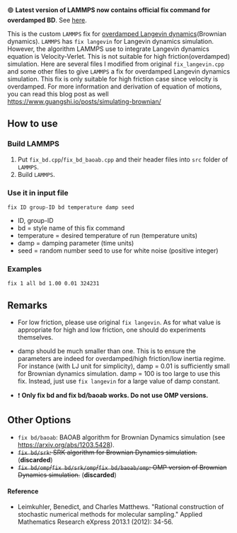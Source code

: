 :green_circle: **Latest version of LAMMPS now contains official fix command for overdamped BD**. See [here](https://docs.lammps.org/fix_brownian.html).


This is the custom `LAMMPS` fix for [overdamped Langevin dynamics](https://en.wikipedia.org/wiki/Brownian_dynamics)(Brownian dynamics). `LAMMPS` has `fix langevin` for Langevin dynamics simulation. However, the algorithm LAMMPS use to integrate Langevin dynamics equation is Velocity-Verlet. This is not suitable for high friction(overdamped) simulation. Here are several files I modified from original `fix_langevin.cpp` and some other files to give `LAMMPS` a fix for overdamped Langevin dynamics simulation. This fix is only suitable for high friction case since velocity is overdamped. For more information and derivation of equation of motions, you can read this blog post as well https://www.guangshi.io/posts/simulating-brownian/

## How to use

### Build LAMMPS

1. Put `fix_bd.cpp`/`fix_bd_baoab.cpp` and their header files into `src` folder of `LAMMPS`.
2. Build `LAMMPS`.

### Use it in input file

```
fix ID group-ID bd temperature damp seed
```

* ID, group-ID
* bd = style name of this fix command
* temperature = desired temperature of run (temperature units)
* damp = damping parameter (time units)
* seed = random number seed to use for white noise (positive integer)

### Examples

```
fix 1 all bd 1.00 0.01 324231
```

## Remarks

* For low friction, please use original `fix langevin`. As for what value is appropriate for high and low friction, one should do experiments themselves.

* damp should be much smaller than one. This is to ensure the parameters are indeed for overdamped/high friction/low inertia regime. For instance (with LJ unit for simplicity), damp = 0.01 is sufficiently small for Brownian dynamics simulation. damp = 100 is too large to use this fix. Instead, just use `fix langevin` for a large value of damp constant.

* :heavy_exclamation_mark: **Only fix bd and fix bd/baoab works. Do not use OMP versions.**

## Other Options

* `fix bd/baoab`: BAOAB algorithm for Brownian Dynamics simulation (see https://arxiv.org/abs/1203.5428).
* ~~`fix bd/srk`: SRK algorithm for Brownian Dynamics simulation.~~ (**discarded**)
* ~~`fix bd/omp`/`fix bd/srk/omp`/`fix bd/baoab/omp`: OMP version of Brownian Dynamics simulation.~~ (**discarded**)

#### Reference

* Leimkuhler, Benedict, and Charles Matthews. "Rational construction of stochastic numerical methods for molecular sampling." Applied Mathematics Research eXpress 2013.1 (2012): 34-56.
